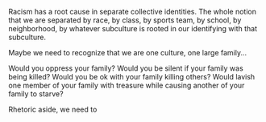 Racism has a root cause in separate collective identities. The whole notion that we are separated by race, by class, by sports team, by school, by neighborhood, by whatever subculture is rooted in our identifying with that subculture.

Maybe we need to recognize that we are one culture, one large family...

Would you oppress your family? Would you be silent if your family was being killed? Would you be ok with your family killing others? Would lavish one member of your family with treasure while causing another of your family to starve?

Rhetoric aside, we need to 
